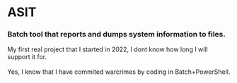 # ASIT
### Batch tool that reports and dumps system information to files.

My first real project that I started in 2022, I dont know how long I will support it for.
<br>
<br>
Yes, I know that I have commited warcrimes by coding in Batch+PowerShell.
